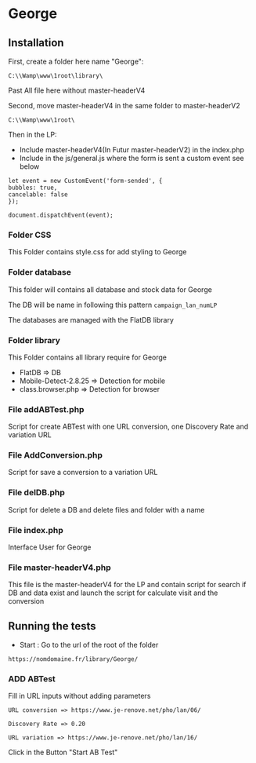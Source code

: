 # George

## Installation

First, create a folder here name "George":

```
C:\\Wamp\www\1root\library\
```

Past All file here without master-headerV4

Second, move master-headerV4 in the same folder to master-headerV2

```
C:\\Wamp\www\1root\
```

Then in the LP:

- Include master-headerV4(In Futur master-headerV2) in the index.php
- Include in the js/general.js where the form is sent a custom event see below

```
let event = new CustomEvent('form-sended', {
bubbles: true,
cancelable: false
});

document.dispatchEvent(event);
```

### Folder CSS

This Folder contains style.css for add styling to George

### Folder database

This folder will contains all database and stock data for George

The DB will be name in following this pattern `campaign_lan_numLP`

The databases are managed with the FlatDB library

### Folder library

This Folder contains all library require for George

- FlatDB => DB
- Mobile-Detect-2.8.25 => Detection for mobile
- class.browser.php => Detection for browser

### File addABTest.php

Script for create ABTest with one URL conversion, one Discovery Rate and variation URL

### File AddConversion.php

Script for save a conversion to a variation URL

### File delDB.php

Script for delete a DB and delete files and folder with a name

### File index.php

Interface User for George

### File master-headerV4.php

This file is the master-headerV4 for the LP and contain script for search if DB and data exist and launch the script for calculate visit and the conversion

## Running the tests

- Start : Go to the url of the root of the folder

```
https://nomdomaine.fr/library/George/
```

### ADD ABTest

Fill in URL inputs without adding parameters

```
URL conversion => https://www.je-renove.net/pho/lan/06/

Discovery Rate => 0.20

URL variation => https://www.je-renove.net/pho/lan/16/
```

Click in the Button "Start AB Test"
